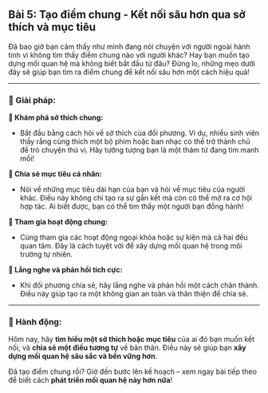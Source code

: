 ## Bài 5: Tạo điểm chung - Kết nối sâu hơn qua sở thích và mục tiêu

Đã bao giờ bạn cảm thấy như mình đang nói chuyện với người ngoài hành tinh vì không tìm thấy điểm chung nào với người khác? Hay bạn muốn tạo dựng mối quan hệ mà không biết bắt đầu từ đâu? Đừng lo, những mẹo dưới đây sẽ giúp bạn tìm ra điểm chung để kết nối sâu hơn một cách hiệu quả!

---

### 📌 Giải pháp:

**🔹 Khám phá sở thích chung:**
- Bắt đầu bằng cách hỏi về sở thích của đối phương. Ví dụ, nhiều sinh viên thấy rằng cùng thích một bộ phim hoặc ban nhạc có thể trở thành chủ đề trò chuyện thú vị. Hãy tưởng tượng bạn là một thám tử đang tìm manh mối!

**🔹 Chia sẻ mục tiêu cá nhân:**
- Nói về những mục tiêu dài hạn của bạn và hỏi về mục tiêu của người khác. Điều này không chỉ tạo ra sự gắn kết mà còn có thể mở ra cơ hội hợp tác. Ai biết được, bạn có thể tìm thấy một người bạn đồng hành!

**🔹 Tham gia hoạt động chung:**
- Cùng tham gia các hoạt động ngoại khóa hoặc sự kiện mà cả hai đều quan tâm. Đây là cách tuyệt vời để xây dựng mối quan hệ trong môi trường tự nhiên.

**🔹 Lắng nghe và phản hồi tích cực:**
- Khi đối phương chia sẻ, hãy lắng nghe và phản hồi một cách chân thành. Điều này giúp tạo ra một không gian an toàn và thân thiện để chia sẻ.

---

### 🚀 Hành động:

Hôm nay, hãy **tìm hiểu một sở thích hoặc mục tiêu** của ai đó bạn muốn kết nối, và **chia sẻ một điều tương tự** về bản thân. Điều này sẽ giúp bạn **xây dựng mối quan hệ sâu sắc và bền vững hơn**.

Đã tạo điểm chung rồi? Giờ đến bước lên kế hoạch – xem ngay bài tiếp theo để biết cách **phát triển mối quan hệ này hơn nữa**!